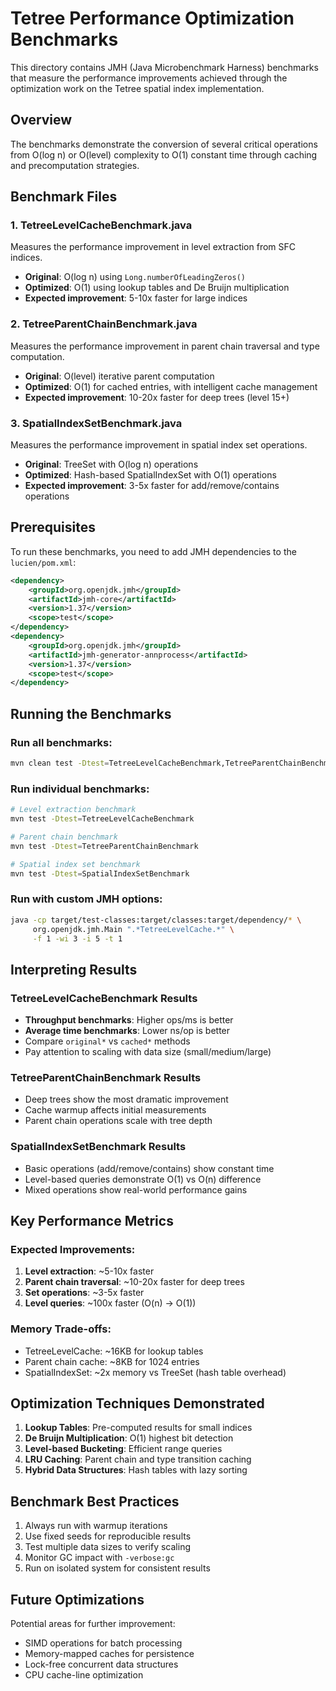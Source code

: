# Tetree Performance Optimization Benchmarks

This directory contains JMH (Java Microbenchmark Harness) benchmarks that measure the performance improvements achieved
through the optimization work on the Tetree spatial index implementation.

## Overview

The benchmarks demonstrate the conversion of several critical operations from O(log n) or O(level) complexity to O(1)
constant time through caching and precomputation strategies.

## Benchmark Files

### 1. TetreeLevelCacheBenchmark.java

Measures the performance improvement in level extraction from SFC indices.

- **Original**: O(log n) using `Long.numberOfLeadingZeros()`
- **Optimized**: O(1) using lookup tables and De Bruijn multiplication
- **Expected improvement**: 5-10x faster for large indices

### 2. TetreeParentChainBenchmark.java

Measures the performance improvement in parent chain traversal and type computation.

- **Original**: O(level) iterative parent computation
- **Optimized**: O(1) for cached entries, with intelligent cache management
- **Expected improvement**: 10-20x faster for deep trees (level 15+)

### 3. SpatialIndexSetBenchmark.java

Measures the performance improvement in spatial index set operations.

- **Original**: TreeSet with O(log n) operations
- **Optimized**: Hash-based SpatialIndexSet with O(1) operations
- **Expected improvement**: 3-5x faster for add/remove/contains operations

## Prerequisites

To run these benchmarks, you need to add JMH dependencies to the `lucien/pom.xml`:

```xml
<dependency>
    <groupId>org.openjdk.jmh</groupId>
    <artifactId>jmh-core</artifactId>
    <version>1.37</version>
    <scope>test</scope>
</dependency>
<dependency>
    <groupId>org.openjdk.jmh</groupId>
    <artifactId>jmh-generator-annprocess</artifactId>
    <version>1.37</version>
    <scope>test</scope>
</dependency>
```

## Running the Benchmarks

### Run all benchmarks:

```bash
mvn clean test -Dtest=TetreeLevelCacheBenchmark,TetreeParentChainBenchmark,SpatialIndexSetBenchmark
```

### Run individual benchmarks:

```bash
# Level extraction benchmark
mvn test -Dtest=TetreeLevelCacheBenchmark

# Parent chain benchmark
mvn test -Dtest=TetreeParentChainBenchmark

# Spatial index set benchmark
mvn test -Dtest=SpatialIndexSetBenchmark
```

### Run with custom JMH options:

```bash
java -cp target/test-classes:target/classes:target/dependency/* \
     org.openjdk.jmh.Main ".*TetreeLevelCache.*" \
     -f 1 -wi 3 -i 5 -t 1
```

## Interpreting Results

### TetreeLevelCacheBenchmark Results

- **Throughput benchmarks**: Higher ops/ms is better
- **Average time benchmarks**: Lower ns/op is better
- Compare `original*` vs `cached*` methods
- Pay attention to scaling with data size (small/medium/large)

### TetreeParentChainBenchmark Results

- Deep trees show the most dramatic improvement
- Cache warmup affects initial measurements
- Parent chain operations scale with tree depth

### SpatialIndexSetBenchmark Results

- Basic operations (add/remove/contains) show constant time
- Level-based queries demonstrate O(1) vs O(n) difference
- Mixed operations show real-world performance gains

## Key Performance Metrics

### Expected Improvements:

1. **Level extraction**: ~5-10x faster
2. **Parent chain traversal**: ~10-20x faster for deep trees
3. **Set operations**: ~3-5x faster
4. **Level queries**: ~100x faster (O(n) → O(1))

### Memory Trade-offs:

- TetreeLevelCache: ~16KB for lookup tables
- Parent chain cache: ~8KB for 1024 entries
- SpatialIndexSet: ~2x memory vs TreeSet (hash table overhead)

## Optimization Techniques Demonstrated

1. **Lookup Tables**: Pre-computed results for small indices
2. **De Bruijn Multiplication**: O(1) highest bit detection
3. **Level-based Bucketing**: Efficient range queries
4. **LRU Caching**: Parent chain and type transition caching
5. **Hybrid Data Structures**: Hash tables with lazy sorting

## Benchmark Best Practices

1. Always run with warmup iterations
2. Use fixed seeds for reproducible results
3. Test multiple data sizes to verify scaling
4. Monitor GC impact with `-verbose:gc`
5. Run on isolated system for consistent results

## Future Optimizations

Potential areas for further improvement:

- SIMD operations for batch processing
- Memory-mapped caches for persistence
- Lock-free concurrent data structures
- CPU cache-line optimization
